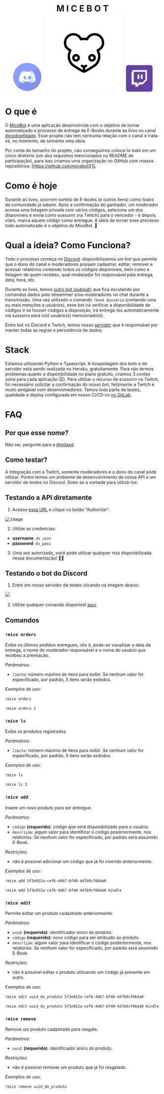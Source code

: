 <h1 align='center'>
    M I C E B O T<br>
    <img src='https://raw.githubusercontent.com/micebot/assets/master/images/discord-256x256.png' height="100">
    <img src='https://raw.githubusercontent.com/micebot/assets/master/images/logo-256x256.png'>
    <img src='https://raw.githubusercontent.com/micebot/assets/master/images/twitch-256x256.png' height="90"><br>
</h1>

# O que é

O [MiceBot][1] é uma aplicação desenvolvida com o objetivo de tornar automatizado o processo de entrega de E-Books durante as lives no canal [@codigofalado][2]. Esse projeto não tem nenhuma relação com o canal e trata-se, no momento, de somente uma ideia.

Por conta do tamanho do projeto, não conseguimos colocá-lo todo em um único diretório (um dos requisitos mencionados no README de participação), para isso criamos uma organização no GitHub com nossos repositórios: [https://github.com/micebot][1].

# Como é hoje

Durante as lives, ocorrem sorteio de E-books (e outros itens) como todos da comunidade já sabem. Após a confirmação do ganhador, um moderador acessa uma listagem privada com vários códigos, seleciona um dos disponíveis e envia como sussurro (na Twitch) para o vencedor - e depois, claro, marca aquele código como entregue. A ideia de tornar esse processo todo automatizado é o objetivo do MiceBot. 🐁

# Qual a ideia? Como Funciona?

Todo o processo começa no [Discord][3]: disponibilizamos um bot que permite que o dono do canal e moderadores possam cadastrar, editar, remover e acessar relatórios contendo todos os códigos disponíveis, bem como a listagem de quem recebeu, qual moderador foi responsável pela entrega, data, hora, etc.

Durante as lives, temos [outro bot (*pubsub*)][4] que fica escutando por comandos dados pelo streammer e/ou moderadores no chat durante a transmissão. Uma vez utilizado o comando `!book @usuário` (contendo uma ou mais menções a usuários), esse bot irá verificar a disponibilidade de códigos e se houver códigos a disposição, irá entregá-los automaticamente via sussurro para o(s) usuário(s) mencionado(s).

Entre bot no Discord e Twitch, temos nosso [servidor][5] que é responsável por manter todas as regras e persistência de dados.

# Stack

Estamos utilizando Python e Typescript. A hospedagem dos bots e do servidor está sendo realizada no Heroku, gratuitamente. Para não termos problemas quanto a disponibilidade no plano gratuito, criamos 3 contas (uma para cada aplicação 🐭). Para utilizar o recurso de sussurro na Twitch, foi necessário solicitar a confirmação do nosso bot, felizmente a Twitch é muito amigável com desenvolvedores. Temos toda parte de testes, qualidade e deploy configurada em nosso CI/CD no [no GitLab][6].

# FAQ

## Por que esse nome?

Não sei, pergunte para a [@milaxd][10].

## Como testar?

A integração com a Twitch, somente moderadores e o dono do canal pode utilizar. Porém temos um ambiente de desenvolvimento da nossa API e um servidor de testes no Discord. Sinta-se a vontade para utilizá-los:

## Testando a API diretamente

1. Acesse [essa URL][7] e clique no botão "Authorize":

<kbd>![image](https://user-images.githubusercontent.com/3982052/88589438-831d5780-d02f-11ea-821b-0500d41f0957.png)</kbd>

2. Utilize as credencias:
- **username**: `ds_user`
- **password**: `ds_pass`

3. Uma vez autorizado, você pode utilizar qualquer rota disponibilizada nessa documentação! 👍🏼 

## Testando o bot do Discord

1. Entre em nosso servidor de testes clicando na imagem abaixo:
<kbd>
<a href="https://discord.gg/v9F6bfu">
<img src="https://user-images.githubusercontent.com/3982052/88589738-f7f09180-d02f-11ea-8af3-4b319942bfee.png">
</a>
</kbd>

2. Utilize qualquer comando disponível [aqui][8].

## Comandos

### `!mice orders`

Exibe os últimos pedidos entregues, isto é, pode-se visualizar a data da
entrega, o nome do moderador responsável e o nome do usuário que recebeu
a premiação.

*Parâmetros:*
- `limite`: número máximo de itens para exibir. Se nenhum valor for
especificado, por padrão, 5 itens serão exibidos.

*Exemplos de uso:*

`!mice orders`

`!mice orders 2`


### `!mice ls`

Exibe os produtos registrados.

*Parâmetros:*
- `limite`: número máximo de itens para exibir. Se nenhum valor for
especificado, por padrão, 5 itens serão exibidos.

*Exemplos de uso:*

`!mice ls`

`!mice ls 2`


### `!mice add`

Insere um novo produto para ser entregue.

*Parâmetros:*
- `código` **(requerido)**: código que será disponibilizado para o usuário.
- `descrição`: algum valor para identificar o código posteriormente, nos
relatórios. Se nenhum valor for especificado, por padrão será assumido E-Book.

*Restrições:*
- não é possível adicionar um código que já foi inserido anteriormente.

*Exemplos de uso:*

`!mice add 5f3e922a-cef6-4db7-bf40-4d7b9cf66da0`

`!mice add 5f3e922a-cef6-4db7-bf40-4d7b9cf66da0 Kindle`


### `!mice edit`

Permite editar um produto cadastrado anteriormente.

*Parâmetros:*
- `uuid`: **(requerido)**: identificador único do produto.
- `código` **(requerido)**: novo código para ser atribuído ao produto.
- `descrição`: algum valor para identificar o código posteriormente, nos
relatórios. Se nenhum valor for especificado, por padrão será assumido E-Book.

*Restrições:*
- não é possível editar o produto utilizando um código já presente em outro.

*Exemplos de uso:*

`!mice edit uuid_do_produto 5f3e922a-cef6-4db7-bf40-4d7b9cf66da0`

`!mice edit uuid_do_produto 5f3e922a-cef6-4db7-bf40-4d7b9cf66da0 Kindle`


### `!mice remove`

Remove um produto cadastrado para resgate.

*Parâmetros:*
- `uuid`: **(requerido)**: identificador único do produto.

*Restrições:*
- não é possível remover um produto que já foi resgatado.

*Exemplos de uso:*

`!mice remove uuid_do_produto`


[1]:https://github.com/micebot
[2]:https://www.twitch.tv/codigofalado
[3]:https://github.com/micebot/discord
[4]:https://github.com/micebot/pubsub
[5]:https://github.com/micebot/server
[6]:https://gitlab.com/micebot
[7]:https://app-dev-micebot.herokuapp.com/docs
[8]:https://github.com/micebot/discord#comandos
[10]:https://github.com/milafrn